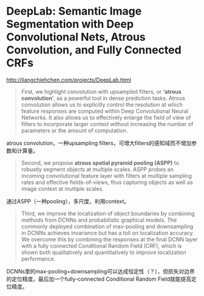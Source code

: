 # DeepLab: Semantic Image Segmentation with Deep Convolutional Nets, Atrous Convolution, and Fully Connected CRFs

http://liangchiehchen.com/projects/DeepLab.html


>First, we highlight convolution with upsampled filters, or **‘atrous convolution’**, 
as a powerful tool in dense prediction tasks. Atrous convolution allows us to explicitly 
control the resolution at which feature responses are computed within Deep Convolutional
Neural Networks. It also allows us to effectively enlarge the field of view of filters 
to incorporate larger context without increasing the number of parameters or the amount
of computation. 

atrous convolution，一种upsampling filters，可增大filters的感知域而不增加参数和计算量。


>Second, we propose **atrous spatial pyramid pooling (ASPP)** to robustly segment objects 
at multiple scales. ASPP probes an incoming convolutional feature layer with filters at
multiple sampling rates and effective fields-of-views, thus capturing objects as well as 
image context at multiple scales. 


通过ASPP（一种pooling），多尺度，利用context。

>Third, we improve the localization of object boundaries by combining methods from DCNNs 
and probabilistic graphical models. The commonly deployed combination of max-pooling and
downsampling in DCNNs achieves invariance but has a toll on localization accuracy. 
We overcome this by combining the responses at the final DCNN layer with a fully connected 
Conditional Random Field (CRF), which is shown both qualitatively and quantitatively to 
improve localization performance.


DCNNs里的max-pooling+downsampling可以达成恒定性（？），但损失对边界的定位精度。最后加一个fully-connected 
Conditional Random Field就能提高定位精度。

